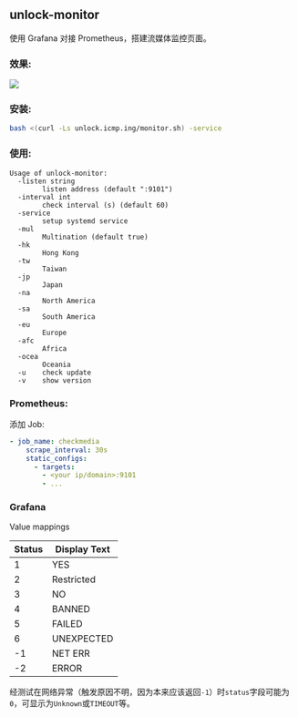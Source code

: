 ## unlock-monitor

使用 Grafana 对接 Prometheus，搭建流媒体监控页面。

### 效果:

![](https://raw.githubusercontent.com/HsukqiLee/MediaUnlockTest/main/monitor/image.png)

### 安装: 

```bash
bash <(curl -Ls unlock.icmp.ing/monitor.sh) -service
```

### 使用:

```
Usage of unlock-monitor:
  -listen string
        listen address (default ":9101")
  -interval int
        check interval (s) (default 60)
  -service
        setup systemd service
  -mul
        Multination (default true)
  -hk
        Hong Kong
  -tw
        Taiwan
  -jp
        Japan
  -na
        North America
  -sa
        South America
  -eu
        Europe
  -afc
        Africa
  -ocea
        Oceania
  -u    check update
  -v    show version
```

### Prometheus: 

添加 Job:

```yaml
- job_name: checkmedia
    scrape_interval: 30s
    static_configs:
      - targets:
        - <your ip/domain>:9101
        - ...
```

### Grafana

Value mappings

|Status|Display Text|
|---|---|
|1|YES|
|2|Restricted|
|3|NO|
|4|BANNED|
|5|FAILED|
|6|UNEXPECTED|
|-1|NET ERR|
|-2|ERROR|

经测试在网络异常（触发原因不明，因为本来应该返回`-1`）时`status`字段可能为`0`，可显示为`Unknown`或`TIMEOUT`等。